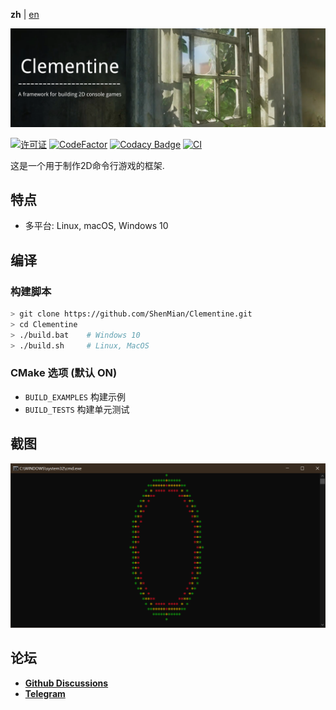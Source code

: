 **zh** | [en]

![横幅](docs/picture/banner.png)  

[![许可证](https://img.shields.io/github/license/ShenMian/Clementine)](https://github.com/ShenMian/Clementine/blob/master/LICENSE)
[![CodeFactor](https://www.codefactor.io/repository/github/shenmian/clementine/badge)](https://www.codefactor.io/repository/github/shenmian/clementine)
[![Codacy Badge](https://api.codacy.com/project/badge/Grade/c09e10a19377466b99cc74d4f43ac214)](https://app.codacy.com/gh/ShenMian/Clementine?utm_source=github.com&utm_medium=referral&utm_content=ShenMian/Clementine&utm_campaign=Badge_Grade_Settings)
[![CI](https://github.com/ShenMian/Clementine/workflows/CMake/badge.svg?branch=master)](https://github.com/ShenMian/Clementine/actions?query=workflow%3ACMake)

这是一个用于制作2D命令行游戏的框架.   

## 特点
- 多平台: Linux, macOS, Windows 10

## 编译

### 构建脚本
``` bash
> git clone https://github.com/ShenMian/Clementine.git
> cd Clementine
> ./build.bat    # Windows 10
> ./build.sh     # Linux, MacOS
```

### CMake 选项 (默认 ON)
- `BUILD_EXAMPLES` 构建示例
- `BUILD_TESTS`    构建单元测试

## 截图
![](docs/picture/picture_0.png)  

## 论坛
- [**Github Discussions**](https://github.com/ShenMian/Clementine/discussions)
- [**Telegram**](https://t.me/shenmian)

[en]: README.md
